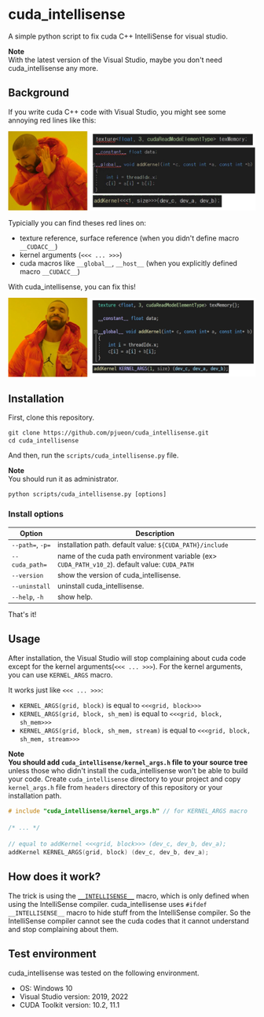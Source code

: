 # cuda_intellisense
A simple python script to fix cuda C++ IntelliSense for visual studio. 

**Note**  
With the latest version of the Visual Studio, maybe you don't need cuda_intellisense any more. 


## Background 
If you write cuda C++ code with Visual Studio, you might see some annoying red lines like this:  

![before](img/before.jpg)

Typicially you can find theses red lines on:
- texture reference, surface reference  (when you didn't define macro `__CUDACC__`)
- kernel arguments (`<<< ... >>>`)
- cuda macros like `__global__`, `__host__` (when you explicitly defined macro `__CUDACC__`)

With cuda_intellisense, you can fix this!

![after](img/after.jpg)


## Installation
First, clone this repository.

```shell
git clone https://github.com/pjueon/cuda_intellisense.git
cd cuda_intellisense
```

And then, run the `scripts/cuda_intellisense.py` file.   

**Note**  
You should run it as administrator.

```shell
python scripts/cuda_intellisense.py [options]
```

### Install options
|Option|Description|
|------|-----------|
|`--path=`, `-p=`|installation path. default value: `${CUDA_PATH}/include`|
|`--cuda_path=`|name of the cuda path environment variable (ex> `CUDA_PATH_v10_2`). default value: `CUDA_PATH`|
|`--version`|show the version of cuda_intellisense.|
|`--uninstall`|uninstall cuda_intellisense.|
|`--help`, `-h`|show help.|

That's it!

## Usage
After installation, the Visual Studio will stop complaining about cuda code except for the kernel arguments(`<<< ... >>>`).
For the kernel arguments, you can use `KERNEL_ARGS` macro.

It works just like `<<< ... >>>`: 
- `KERNEL_ARGS(grid, block)` is equal to `<<<grid, block>>>`
- `KERNEL_ARGS(grid, block, sh_mem)` is equal to `<<<grid, block, sh_mem>>>`
- `KERNEL_ARGS(grid, block, sh_mem, stream)` is equal to `<<<grid, block, sh_mem, stream>>>`

**Note**  
**You should add `cuda_intellisense/kernel_args.h` file to your source tree** unless those who didn't install the cuda_intellisense won't be able to build your code.
Create `cuda_intellisense` directory to your project and copy `kernel_args.h` file from `headers` directory of this repository or your installation path.   

```cpp
# include "cuda_intellisense/kernel_args.h" // for KERNEL_ARGS macro

/* ... */

// equal to addKernel <<<grid, block>>> (dev_c, dev_b, dev_a);
addKernel KERNEL_ARGS(grid, block) (dev_c, dev_b, dev_a);
```


## How does it work?
The trick is using the [`__INTELLISENSE__`](https://devblogs.microsoft.com/cppblog/troubleshooting-tips-for-intellisense-slowness/) macro, which is only defined when using the IntelliSense compiler. cuda_intellisense uses `#ifdef __INTELLISENSE__` macro to hide stuff from the IntelliSense compiler. 
So the IntelliSense compiler cannot see the cuda codes that it cannot understand and stop complaining about them.


## Test environment
cuda_intellisense was tested on the following environment. 

- OS: Windows 10 
- Visual Studio version: 2019, 2022
- CUDA Toolkit version: 10.2, 11.1 

